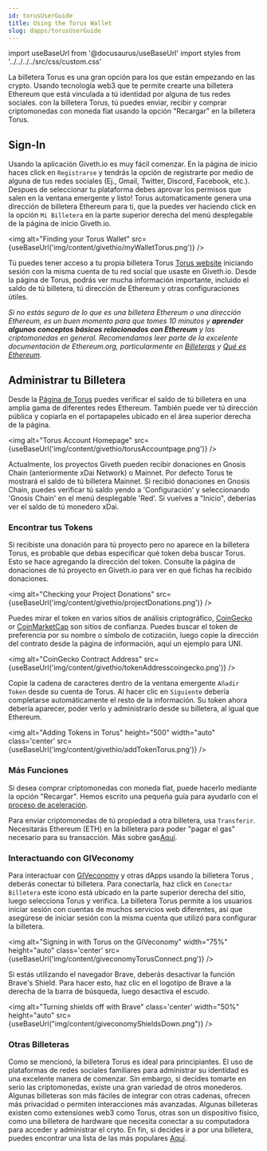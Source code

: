```yaml
---
id: torusUserGuide
title: Using the Torus Wallet
slug: dapps/torusUserGuide
---
```

import useBaseUrl from '@docusaurus/useBaseUrl'
import styles from '../../../../src/css/custom.css'

La billetera Torus es una gran opción para los que están empezando en las crypto. Usando tecnología web3 que te permite crearte una billetera Ethereum que está vinculada a tú identidad por alguna de tus redes sociales. con la billetera Torus, tú puedes enviar, recibir y comprar criptomonedas con moneda fiat usando la opción "Recargar" en la billetera Torus.

## Sign-In
Usando la aplicación Giveth.io es muy fácil comenzar. En la página de inicio haces click en `Registrarse` y tendrás la opción de registrarte por medio de alguna de tus redes sociales (Ej., Gmail, Twitter, Discord, Facebook, etc.). Despues de seleccionar tu plataforma debes aprovar los permisos que salen en la ventana emergente y listo! Torus automaticamente genera una dirección de billetera Ethereum para ti, que la puedes ver haciendo click en la opción `Mi Billetera`  en la parte superior derecha del menú desplegable de la página de inicio Giveth.io.

<img alt="Finding your Torus Wallet" src={useBaseUrl('img/content/givethio/myWalletTorus.png')} />


Tú puedes tener acceso a tu propia billetera Torus [Torus website](https://app.tor.us/) iniciando sesión con la misma cuenta de tu red social que usaste en Giveth.io. Desde la página de Torus, podrás ver mucha información importante, incluido el saldo de tú billetera, tú dirección de Ethereum y otras configuraciones útiles.


*Si no estás seguro de lo que es una billetera Ethereum o una dirección Ethereum, es un buen momento para que tomes 10 minutos y  **aprender algunos conceptos básicos relacionados con Ethereum** y las criptomonedas en general. Recomendamos leer parte de la excelente documentación de Ethereum.org, particularmente en [Billeteras](https://ethereum.org/en/wallets/) y [Qué es Ethereum](https://ethereum.org/en/what-is-ethereum/).*

## Administrar tu Billetera

Desde la [Página de Torus](https://app.tor.us/) puedes verificar el saldo de tú billetera en una amplia gama de diferentes redes Ethereum. También puede ver tú dirección pública y copiarla en el portapapeles ubicado en el área superior derecha de la página.

<img alt="Torus Account Homepage" src={useBaseUrl('img/content/givethio/torusAccountpage.png')} />

Actualmente, los proyectos Giveth pueden recibir donaciones en Gnosis Chain (anteriormente xDai Network) o Mainnet. Por defecto Torus te mostrará el saldo de tú billetera Mainnet. Si recibió donaciones en Gnosis Chain, puedes verificar tú saldo yendo a 'Configuración' y seleccionando 'Gnosis Chain' en el menú desplegable 'Red'. Si vuelves a "Inicio", deberías ver el saldo de tú monedero xDai.

### Encontrar tus Tokens
Si recibiste una donación para tú proyecto pero no aparece en la billetera Torus, es probable que debas especificar qué token deba buscar Torus. Esto se hace agregando la dirección del token. Consulte la página de donaciones de tú proyecto en Giveth.io para ver en qué fichas ha recibido donaciones.

<img alt="Checking your Project Donations" src={useBaseUrl('img/content/givethio/projectDonations.png')} />

Puedes mirar el token en varios sitios de análisis criptográfico, [CoinGecko](https://www.coingecko.com/en) or [CoinMarketCap](https://coinmarketcap.com/) son sitios de confianza. Puedes buscar el token de preferencia por su nombre o símbolo de cotización, luego copie la dirección del contrato desde la página de información, aquí un ejemplo para UNI.


<img alt="CoinGecko Contract Address" src={useBaseUrl('img/content/givethio/tokenAddresscoingecko.png')} />



Copie la cadena de caracteres dentro de la ventana emergente `Añadir Token` desde su cuenta de Torus. Al hacer clic en `Siguiente` debería completarse automáticamente el resto de la información. Su token ahora debería aparecer, poder verlo y administrarlo desde su billetera, al igual que Ethereum.


<img alt="Adding Tokens in Torus" height="500"  width="auto" class='center' src={useBaseUrl('img/content/givethio/addTokenTorus.png')} />

### Más Funciones
Si desea comprar criptomonedas con moneda fiat, puede hacerlo mediante la opción "Recargar". Hemos escrito una pequeña guía para ayudarlo con el [proceso de aceleración](./torusonramp.md).

Para enviar criptomonedas de tú propiedad a otra billetera, usa `Transferir`. Necesitarás Ethereum (ETH) en la billetera para poder "pagar el gas" necesario para su transacción. Más sobre gas[Aquí](https://ethereum.org/en/developers/docs/gas/).



### Interactuando con GIVeconomy

Para interactuar con [GIVeconomy](https://giveth.io/giveconomy) y otras dApps usando la billetera Torus , deberás conectar tú billetera. Para conectarla, haz click en `Conectar Billetera` este ícono está ubicado en la parte superior derecha del sitio, luego selecciona Torus y verifica. La billetera Torus permite a los usuarios iniciar sesión con cuentas de muchos servicios web diferentes, así que asegúrese de iniciar sesión con la misma cuenta que utilizó para configurar la billetera.

<img alt="Signing in with Torus on the GIVeconomy" width="75%" height="auto" class='center' src={useBaseUrl('img/content/giveconomyTorusConnect.png')} />

Si estás utilizando el navegador Brave, deberás desactivar la función Brave's Shield. Para hacer esto, haz clic en el logotipo de Brave a la derecha de la barra de búsqueda, luego desactiva el escudo.

<img alt="Turning shields off with Brave" class='center'  width="50%" height="auto" src={useBaseUrl("img/content/giveconomyShieldsDown.png")} />


### Otras Billeteras
Como se mencionó, la billetera Torus es ideal para principiantes. El uso de plataformas de redes sociales familiares para administrar su identidad es una excelente manera de comenzar. Sin embargo, si decides tomarte en serio las criptomonedas, existe una gran variedad de otros monederos. Algunas billeteras son más fáciles de integrar con otras cadenas, ofrecen más privacidad o permiten interacciones más avanzadas. Algunas billeteras existen como extensiones web3 como Torus, otras son un dispositivo físico, como una billetera de hardware que necesita conectar a su computadora para acceder y administrar el cryto. En fin, si decides ir a por una billetera, puedes encontrar una lista de las más populares [Aquí](https://ethereum.org/en/wallets/find-wallet/).
